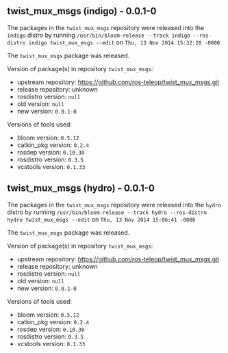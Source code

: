 ## twist_mux_msgs (indigo) - 0.0.1-0

The packages in the `twist_mux_msgs` repository were released into the `indigo` distro by running `/usr/bin/bloom-release --track indigo --ros-distro indigo twist_mux_msgs --edit` on `Thu, 13 Nov 2014 15:32:20 -0000`

The `twist_mux_msgs` package was released.

Version of package(s) in repository `twist_mux_msgs`:
- upstream repository: https://github.com/ros-teleop/twist_mux_msgs.git
- release repository: unknown
- rosdistro version: `null`
- old version: `null`
- new version: `0.0.1-0`

Versions of tools used:
- bloom version: `0.5.12`
- catkin_pkg version: `0.2.4`
- rosdep version: `0.10.30`
- rosdistro version: `0.3.5`
- vcstools version: `0.1.33`


## twist_mux_msgs (hydro) - 0.0.1-0

The packages in the `twist_mux_msgs` repository were released into the `hydro` distro by running `/usr/bin/bloom-release --track hydro --ros-distro hydro twist_mux_msgs --edit` on `Thu, 13 Nov 2014 15:06:41 -0000`

The `twist_mux_msgs` package was released.

Version of package(s) in repository `twist_mux_msgs`:
- upstream repository: https://github.com/ros-teleop/twist_mux_msgs.git
- release repository: unknown
- rosdistro version: `null`
- old version: `null`
- new version: `0.0.1-0`

Versions of tools used:
- bloom version: `0.5.12`
- catkin_pkg version: `0.2.4`
- rosdep version: `0.10.30`
- rosdistro version: `0.3.5`
- vcstools version: `0.1.33`


